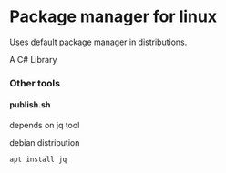 # Package manager for linux

Uses default package manager in distributions.

A C# Library

### Other tools

#### publish.sh

depends on jq tool

debian distribution

    apt install jq